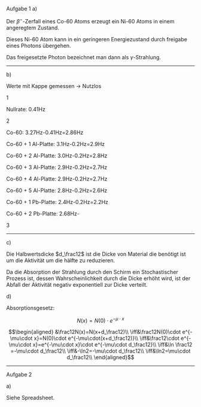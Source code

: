 Aufgabe 1
a)

Der $\beta ^-$-Zerfall eines Co-60 Atoms erzeugt ein Ni-60 Atoms in einem angeregtem Zustand.

Dieses Ni-60 Atom kann in ein geringeren Energiezustand durch freigabe eines Photons übergehen.

Das freigesetzte Photon bezeichnet man dann als $\gamma$-Strahlung.

---

b)

Werte mit Kappe gemessen -> Nutzlos

1

Nullrate:
0.41Hz

2

Co-60:
3.27Hz-0.41Hz=2.86Hz

Co-60 + 1 Al-Platte:
3.1Hz-0.2Hz=2.9Hz

Co-60 + 2 Al-Platte:
3.0Hz-0.2Hz=2.8Hz

Co-60 + 3 Al-Platte:
2.9Hz-0.2Hz=2.7Hz

Co-60 + 4 Al-Platte:
2.9Hz-0.2Hz=2.7Hz

Co-60 + 5 Al-Platte:
2.8Hz-0.2Hz=2.6Hz

Co-60 + 1 Pb-Platte:
2.4Hz-0.2Hz=2.2Hz

Co-60 + 2 Pb-Platte:
2.68Hz-

3

---

c)

Die Halbwertsdicke $d_\frac12$ ist die Dicke von Material die benötigt ist um die Aktivität um die hälfte zu reduzieren.

Da die Absorption der Strahlung durch den Schirm ein Stochastischer Prozess ist, dessen Wahrscheinlichkeit durch die Dicke erhöht wird, ist der Abfall der Aktivität negativ exponentiell zur Dicke verteilt.

d)

Absorptionsgesetz:

$$N(x)=N(0)\cdot e^{-\mu\cdot x}$$

$$\begin{aligned}
&\frac12N(x)=N(x+d_\frac12)\\
\iff&\frac12N(0)\cdot e^{-\mu\cdot x}=N(0)\cdot e^{-\mu\cdot(x+d_\frac12)}\\
\iff&\frac12\cdot e^{-\mu\cdot x}=e^{-\mu\cdot x}\cdot e^{-\mu\cdot d_\frac12}\\
\iff&\ln \frac12 =-\mu\cdot d_\frac12\\
\iff&-\ln2=-\mu\cdot d_\frac12\\
\iff&\ln2=\mu\cdot d_\frac12\\
\end{aligned}$$

---

Aufgabe 2

a)

Siehe Spreadsheet.